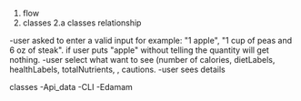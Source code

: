 1. flow
2. classes
 2.a classes relationship

-user asked to enter a valid input for example: "1 apple", "1 cup of peas and 6 oz of steak". if user puts "apple" without telling the quantity will get nothing.
-user select what want to see (number of calories, dietLabels, healthLabels, totalNutrients, , cautions.
-user sees details

classes
-Api_data
-CLI
-Edamam